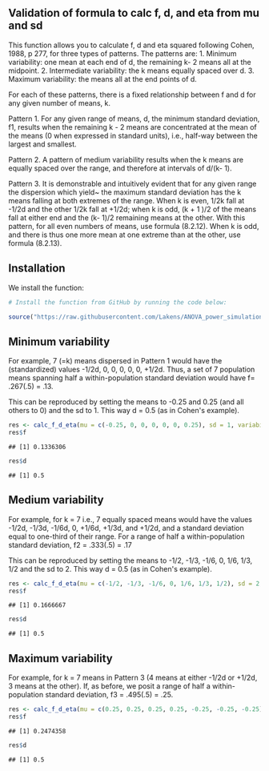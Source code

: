 
Validation of formula to calc f, d, and eta from mu and sd
----------------------------------------------------------

This function allows you to calculate f, d and eta squared following Cohen, 1988, p 277, for three types of patterns. The patterns are: 1. Minimum variability: one mean at each end of d, the remaining k- 2 means all at the midpoint. 2. Intermediate variability: the k means equally spaced over d. 3. Maximum variability: the means all at the end points of d.

For each of these patterns, there is a fixed relationship between f and d for any given number of means, k.

Pattern 1. For any given range of means, d, the minimum standard deviation, f1, results when the remaining k - 2 means are concentrated at the mean of the means (0 when expressed in standard units), i.e., half-way between the largest and smallest.

Pattern 2. A pattern of medium variability results when the k means are equally spaced over the range, and therefore at intervals of d/(k- 1).

Pattern 3. It is demonstrable and intuitively evident that for any given range the dispersion which yield~ the maximum standard deviation has the k means falling at both extremes of the range. When k is even, 1/2k fall at -1/2d and the other 1/2k fall at +1/2d; when k is odd, (k + 1 )/2 of the means fall at either end and the (k- 1)/2 remaining means at the other. With this pattern, for all even numbers of means, use formula (8.2.12). When k is odd, and there is thus one more mean at one extreme than at the other, use formula (8.2.13).

Installation
------------

We install the function:

``` r
# Install the function from GitHub by running the code below:

source("https://raw.githubusercontent.com/Lakens/ANOVA_power_simulation/master/calc_f_d_eta.R")
```

Minimum variability
-------------------

For example, 7 (=k) means dispersed in Pattern 1 would have the (standardized) values -1/2d, 0, 0, 0, 0, 0, +1/2d. Thus, a set of 7 population means spanning half a within-population standard deviation would have f= .267(.5) = .13.

This can be reproduced by setting the means to -0.25 and 0.25 (and all others to 0) and the sd to 1. This way d = 0.5 (as in Cohen's example).

``` r
res <- calc_f_d_eta(mu = c(-0.25, 0, 0, 0, 0, 0, 0.25), sd = 1, variability = "minimum")
res$f
```

    ## [1] 0.1336306

``` r
res$d
```

    ## [1] 0.5

Medium variability
------------------

For example, for k = 7 i.e., 7 equally spaced means would have the values -1/2d, -1/3d, -1/6d, 0, +1/6d, +1/3d, and +1/2d, and a standard deviation equal to one-third of their range. For a range of half a within-population standard deviation, f2 = .333(.5) = .17

This can be reproduced by setting the means to -1/2, -1/3, -1/6, 0, 1/6, 1/3, 1/2 and the sd to 2. This way d = 0.5 (as in Cohen's example).

``` r
res <- calc_f_d_eta(mu = c(-1/2, -1/3, -1/6, 0, 1/6, 1/3, 1/2), sd = 2, variability = "medium")
res$f
```

    ## [1] 0.1666667

``` r
res$d
```

    ## [1] 0.5

Maximum variability
-------------------

For example, for k = 7 means in Pattern 3 (4 means at either -1/2d or +1/2d, 3 means at the other). If, as before, we posit a range of half a within-population standard deviation, f3 = .495(.5) = .25.

``` r
res <- calc_f_d_eta(mu = c(0.25, 0.25, 0.25, 0.25, -0.25, -0.25, -0.25), sd = 1, variability = "maximum")
res$f
```

    ## [1] 0.2474358

``` r
res$d
```

    ## [1] 0.5
